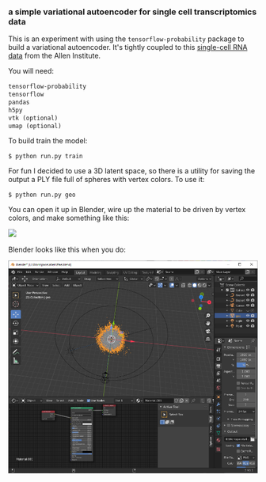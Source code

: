 ### a simple variational autoencoder for single cell transcriptomics data

This is an experiment with using the `tensorflow-probability` package to build a variational autoencoder.  It's tightly coupled to this [single-cell RNA data](https://celltypes.brain-map.org/rnaseq/mouse_ctx-hip_10x) from the Allen Institute. 

You will need:
```
tensorflow-probability
tensorflow
pandas
h5py
vtk (optional)
umap (optional)
```

To build train the model:
```
$ python run.py train
```

For fun I decided to use a 3D latent space, so there is a utility for saving the output a PLY file full of spheres with vertex colors.  To use it:

```
$ python run.py geo
```

You can open it up in Blender, wire up the material to be driven by vertex colors, and make something like this:

<img src="https://github.com/dyf/xt-vae/blob/main/spinning.gif?raw=true">

Blender looks like this when you do:

<img src="https://github.com/dyf/xt-vae/blob/main/blender_screenshot.png?raw=true">
